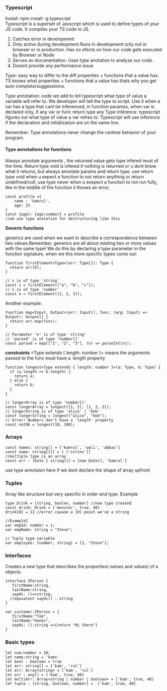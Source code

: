 ### Typescript

Install: npm install -g typescript  
Typescript is a superset of Javscript which is used to define types of your JS code. It compiles your TS code to JS.

1. Catches error in developemnt
2. Only active during development.Runs in development only not in browser or in production. Has no efects on how our code gets executed by Browser or Node
3. Serves as documentation. Uses type anotation to analyze our code.
4. Dosent provide any performance issue

Type: easy way to differ to the diff properties + functions that a value has. TS knows what properties + functions that a value has thats why you get auto complete/suggesstions.

Type annotation: code we add to tell typescript what type of value a variable will refer to. We developer will tell the type to script. Use it when a var has a type that cant be inferenced, in function paramas, when var is declared only, if any var or func return type any
Type inference: typescript figures out what type of value a var refres to. Typescript will use inference if the declaration and initialization are on the same line.

Remember: Type annotations never change the runtime behavior of your program.

#### Type annotations for functions

Always annotate arguments , the returned value gets type infered most of the time. Return type void is infered if nothing is returned or u dont know what it returns, but always annotate params and return type. use return type void when u expect a function to not return anything or return undefined/null, use type never when u exepect a function to not run fully, like in the middle of the function it throws an error,

```
const profile ={
    name : 'kamrul',
    age: 23
}
const {age}: {age:number} = profile
//we use type anotation for destructuring like this
```

<b>Generic functions</b>

generics are used when we want to describe a correspondence between two values.Remember, generics are all about relating two or more values with the same type!
We do this by declaring a type parameter in the function signature, when we this more specific types come out:

```
function firstElement<Type>(arr: Type[]): Type {
  return arr[0];
}

// s is of type 'string'
const s = firstElement(["a", "b", "c"]);
// n is of type 'number'
const n = firstElement([1, 2, 3]);
```

Another example:

```
function map<Input, Output>(arr: Input[], func: (arg: Input) => Output): Output[] {
  return arr.map(func);
}

// Parameter 'n' is of type 'string'
// 'parsed' is of type 'number[]'
const parsed = map(["1", "2", "3"], (n) => parseInt(n));
```

<b>constraints</b>
<Type extends { length: number }> means the arguments passed to the func must have a .length property

```
function longest<Type extends { length: number }>(a: Type, b: Type) {
  if (a.length >= b.length) {
    return a;
  } else {
    return b;
  }
}

// longerArray is of type 'number[]'
const longerArray = longest([1, 2], [1, 2, 3]);
// longerString is of type 'alice' | 'bob'
const longerString = longest("alice", "bob");
// Error! Numbers don't have a 'length' property
const notOK = longest(10, 100);
```

### Arrays

```
const names: string[] = ['kamrul', 'wali', 'abbas']
const name: string[][] = [ ['strins']]
//multiple type is an array
const arr : (Date } string)[] = [new Date(), 'kamrul']
```

use type annotaion here if we dont declare the shape of array upfront

### Tuples

Array like structure but very specific in order and type. Example

```
type Drink = [string, boolen, number] //new type created
const drink: Drink = ['monster', true, 40]
drink[0] = 12 //error cauase a [0] point we've a string

//Example2
var empId: number = 1;
var empName: string = "Steve";

// Tuple type variable
var employee: [number, string] = [1, "Steve"];

```

### Interfaces

Creates a new type that describes the properties( names and values) of a objects.

```
interface IPerson {
   firstName:string,
   lastName:string,
   sayHi: ()=>string,
  //equvalent sayHi() : string
}

var customer:IPerson = {
   firstName:"Tom",
   lastName:"Hanks",
   sayHi: ():string =>{return "Hi there"}
}
```

### Basic types

```
let num:number = 10;
let name:string = 'kams'
let bool : boolean = true
let arr: string[] = ['kam', 'rul']
let arr: Array<string> = ['kam', 'rul']
let arr : any[] = ['kam', true, 40]
let multiArr: Array<string | number | boolean> = ['kam', true, 40]
let tuple : [string, boolean, number] =  ['kam', true, 40]

```
